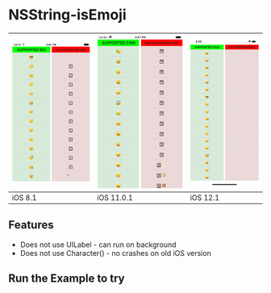 # NSString-isEmoji

|![Screen 1](Support/ios8.1.png)|![Screen 2](Support/ios11.0.1.png)|![Screen 3](Support/ios12.1.png)|
| --- | --- | --- |
|iOS 8.1|iOS 11.0.1|iOS 12.1|

## Features
* Does not use UILabel - can run on background
* Does not use Character() - no crashes on old iOS version

## Run the Example to try
